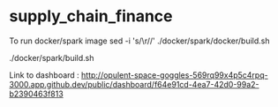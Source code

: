 # supply_chain_finance

To run docker/spark image
sed -i 's/\r//' ./docker/spark/docker/build.sh

./docker/spark/build.sh

Link to dashboard : http://opulent-space-goggles-569rq99x4p5c4rpq-3000.app.github.dev/public/dashboard/f64e91cd-4ea7-42d0-99a2-b2390463f813
